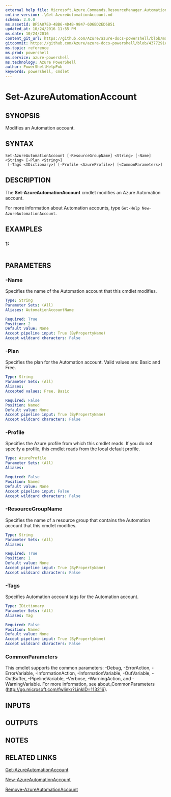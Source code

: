 ```yaml
---
external help file: Microsoft.Azure.Commands.ResourceManager.Automation.dll-Help.xml
online version: .\Get-AzureAutomationAccount.md
schema: 2.0.0
ms.assetid: BF5A87E0-4BB6-4D4B-9847-6D6BD2ED6B51
updated_at: 10/24/2016 11:55 PM
ms.date: 10/24/2016
content_git_url: https://github.com/Azure/azure-docs-powershell/blob/master/azureps-cmdlets-docs/ResourceManager/AzureRM.Automation/v0.9.8/Set-AzureAutomationAccount.md
gitcommit: https://github.com/Azure/azure-docs-powershell/blob/4377291ee360e58e2c1c5d644155daf6a0279055/azureps-cmdlets-docs/ResourceManager/AzureRM.Automation/v0.9.8/Set-AzureAutomationAccount.md
ms.topic: reference
ms.prod: powershell
ms.service: azure-powershell
ms.technology: Azure PowerShell
author: PowerShellHelpPub
keywords: powershell, cmdlet
---
```


# Set-AzureAutomationAccount

## SYNOPSIS
Modifies an Automation account.

## SYNTAX

```
Set-AzureAutomationAccount [-ResourceGroupName] <String> [-Name] <String> [-Plan <String>]
 [-Tags <IDictionary>] [-Profile <AzureProfile>] [<CommonParameters>]
```

## DESCRIPTION
The **Set-AzureAutomationAccount** cmdlet modifies an Azure Automation account.

For more information about Automation accounts, type `Get-Help New-AzureAutomationAccount`.

## EXAMPLES

### 1:
```

```

## PARAMETERS

### -Name
Specifies the name of the Automation account that this cmdlet modifies.

```yaml
Type: String
Parameter Sets: (All)
Aliases: AutomationAccountName

Required: True
Position: 2
Default value: None
Accept pipeline input: True (ByPropertyName)
Accept wildcard characters: False
```

### -Plan
Specifies the plan for the Automation account.
Valid values are: Basic and Free.

```yaml
Type: String
Parameter Sets: (All)
Aliases: 
Accepted values: Free, Basic

Required: False
Position: Named
Default value: None
Accept pipeline input: True (ByPropertyName)
Accept wildcard characters: False
```

### -Profile
Specifies the Azure profile from which this cmdlet reads.
If you do not specify a profile, this cmdlet reads from the local default profile.

```yaml
Type: AzureProfile
Parameter Sets: (All)
Aliases: 

Required: False
Position: Named
Default value: None
Accept pipeline input: False
Accept wildcard characters: False
```

### -ResourceGroupName
Specifies the name of a resource group that contains the Automation account that this cmdlet modifies.

```yaml
Type: String
Parameter Sets: (All)
Aliases: 

Required: True
Position: 1
Default value: None
Accept pipeline input: True (ByPropertyName)
Accept wildcard characters: False
```

### -Tags
Specifies Automation account tags for the Automation account.

```yaml
Type: IDictionary
Parameter Sets: (All)
Aliases: Tag

Required: False
Position: Named
Default value: None
Accept pipeline input: True (ByPropertyName)
Accept wildcard characters: False
```

### CommonParameters
This cmdlet supports the common parameters: -Debug, -ErrorAction, -ErrorVariable, -InformationAction, -InformationVariable, -OutVariable, -OutBuffer, -PipelineVariable, -Verbose, -WarningAction, and -WarningVariable. For more information, see about_CommonParameters (http://go.microsoft.com/fwlink/?LinkID=113216).

## INPUTS

## OUTPUTS

## NOTES

## RELATED LINKS

[Get-AzureAutomationAccount](./Get-AzureAutomationAccount.md)

[New-AzureAutomationAccount](./New-AzureAutomationAccount.md)

[Remove-AzureAutomationAccount](./Remove-AzureAutomationAccount.md)


